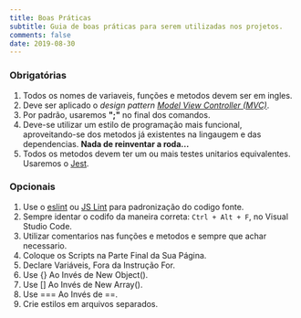 ```yaml
---
title: Boas Práticas
subtitle: Guia de boas práticas para serem utilizadas nos projetos.
comments: false
date: 2019-08-30
---
```

### Obrigatórias

1. Todos os nomes de variaveis, funções e metodos devem ser em ingles.
2. Deve ser aplicado o _design pattern [Model View Controller (MVC)](https://www.geeksforgeeks.org/mvc-design-pattern/)_.
4. Por padrão, usaremos **";"** no final dos comandos.
5. Deve-se utilizar um estilo de programação mais funcional, aproveitando-se dos metodos já existentes na lingaugem e das dependencias. **Nada de reinventar a roda...**
6. Todos os metodos devem ter um ou mais testes unitarios equivalentes. Usaremos o [Jest](https://jestjs.io/).

### Opcionais

1. Use o  [eslint](https://eslint.org/) ou [JS Lint](https://www.jslint.com/) para padronização do codigo fonte.
2. Sempre identar o codifo da maneira correta: `Ctrl + Alt + F`, no Visual Studio Code.
3. Utilizar comentarios nas funções e metodos e sempre que achar necessario.
4. Coloque os Scripts na Parte Final da Sua Página.
5. Declare Variáveis, Fora da Instrução For.
6. Use {} Ao Invés de New Object().
7. Use [] Ao Invés de New Array().
8. Use === Ao Invés de ==.
9. Crie estilos em arquivos separados.